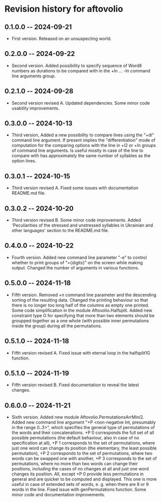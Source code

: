 # Revision history for aftovolio

## 0.1.0.0 -- 2024-09-21

* First version. Released on an unsuspecting world.

##  0.2.0.0 -- 2024-09-22

* Second version. Added possibility to specify sequence of Word8 numbers as durations to  be compared with in the +ln ... -ln command line arguments group.

##  0.2.1.0 -- 2024-09-28

* Second version revised A. Updated dependencies. Some minor code usability improvements.
 
##  0.3.0.0 -- 2024-10-13

* Third version, Added a new possibility to compare lines using the "+di" command line argument. If present implies the "differentiation" mode of computation for the comparing options with the line in +l2 or +ln groups of command line arguments. Is useful mostly in case of the line to compare with has approximately the same number of syllables as the option lines.

##  0.3.0.1 -- 2024-10-15

* Third version revised A. Fixed some issues with documentation README.md file.

## 0.3.0.2 -- 2024-10-20

* Third version revised B. Some minor code improvements. Added 'Peculiarities of the stressed and unstressed syllables in Ukrainian and other languages' section to the README.md file.

## 0.4.0.0 -- 2024-10-22

* Fourth version. Added new command line parameter "-e" to control whether to print groups of "={digits}" on the screen while making output. Changed the number of arguments in various functions. 

## 0.5.0.0 -- 2024-11-18

* Fifth version. Removed +n command line parameter and the descending sorting of the resulting data. Changed the printing behaviour so that there is no longer too long half of the columns as empty one printed. Some code simplification in the module Aftovolio.Halfsplit. Added new constraint type G for specifying that more than two elements should be groupped together as a one whole (with possible inner permutations inside the group) during all the permutations.

## 0.5.1.0 -- 2024-11-18

* Fifth version revised A. Fixed issue with eternal loop in the halfsplit1G function.

## 0.5.1.0 -- 2024-11-19

* Fifth version revised B. Fixed documentation to reveal the latest changes.

## 0.6.0.0 -- 2024-11-21

* Sixth version. Added new module Aftovolio.PermutationsArrMini2. Added new command line argument "+P <non-negative Int, presumably in the range 0..3>", which specifies the general type of permutations of the words and their concatenations. +P 0 corresponds the full set of all possible permutations (the default behaviour, also in case of no specification at all), +P 1 corresponds to the set of permutations, where just one word can change its position (the elementary, the least possible permutation), +P 2 corresponds to the set of permutations, where two words can be swapped one with another, +P 3 corresponds to the set of permutations, where no more than two words can change their positions, including the cases of no changes at all and just one word changes its position. All, except +P 0 provide less permutations in general and are quicker to be computed and displayed. This one is more useful in case of extended sets of words, e. g. when there are 8 or 9 words in the line. Fixed issue with genPermutations function. Some minor code and documentation improvements.

